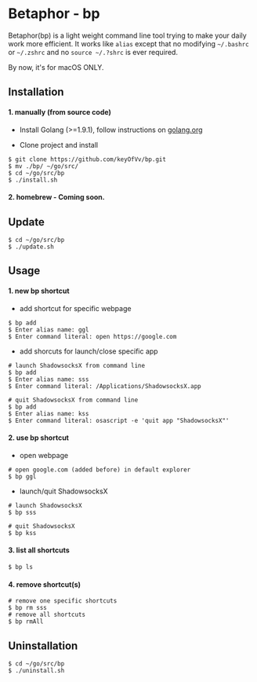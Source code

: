 # Betaphor - bp

Betaphor(bp) is a light weight command line tool trying to make your daily work more efficient. It works like `alias` except that no modifying `~/.bashrc` or  `~/.zshrc` and no `source ~/.?shrc` is ever required.

By now, it's for macOS ONLY.

## Installation

#### 1. manually (from source code)

* Install Golang (>=1.9.1), follow instructions on [golang.org](https://golang.org/dl/)

* Clone project and install

```shell
$ git clone https://github.com/keyOfVv/bp.git
$ mv ./bp/ ~/go/src/
$ cd ~/go/src/bp
$ ./install.sh
```

#### 2. homebrew - Coming soon.

## Update

```shell
$ cd ~/go/src/bp
$ ./update.sh
```

## Usage

#### 1. new bp shortcut

* add shortcut for specific webpage

```shell
$ bp add
$ Enter alias name: ggl
$ Enter command literal: open https://google.com
```

* add shorcuts for launch/close specific app

```shell
# launch ShadowsocksX from command line
$ bp add
$ Enter alias name: sss
$ Enter command literal: /Applications/ShadowsocksX.app
```

```shell
# quit ShadowsocksX from command line
$ bp add
$ Enter alias name: kss
$ Enter command literal: osascript -e 'quit app "ShadowsocksX"'
```

#### 2. use bp shortcut

* open webpage

```shell
# open google.com (added before) in default explorer
$ bp ggl
```
* launch/quit ShadowsocksX

```shell
# launch ShadowsocksX
$ bp sss

# quit ShadowsocksX
$ bp kss
```

#### 3. list all shortcuts

```shell
$ bp ls
```

#### 4. remove shortcut(s)

```shell
# remove one specific shortcuts
$ bp rm sss
# remove all shortcuts
$ bp rmAll
```
## Uninstallation

```shell
$ cd ~/go/src/bp
$ ./uninstall.sh
```

